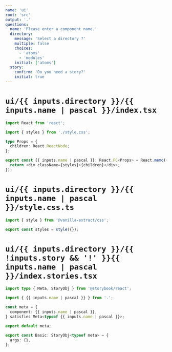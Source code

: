 ```yaml
---
name: 'ui'
root: 'src'
output: '.'
questions:
  name: 'Please enter a component name.'
  directory:
    message: 'Select a directory ?'
    multiple: false
    choices:
      - 'atoms'
      - 'modules'
    initial: ['atoms']
  story:
    confirm: 'Do you need a story?'
    initial: true
---
```


# `ui/{{ inputs.directory }}/{{ inputs.name | pascal }}/index.tsx`

```typescript
import React from 'react';

import { styles } from './style.css';

type Props = {
  children: React.ReactNode;
};

export const {{ inputs.name | pascal }}: React.FC<Props> = React.memo(({ children }) => {
  return <div className={styles}>{children}</div>;
});

```

# `ui/{{ inputs.directory }}/{{ inputs.name | pascal }}/style.css.ts`

```typescript
import { style } from '@vanilla-extract/css';

export const styles = style({});
```

# `ui/{{ inputs.directory }}/{{ !inputs.story && '!' }}{{ inputs.name | pascal }}/index.stories.tsx`

```typescript
import type { Meta, StoryObj } from '@storybook/react';

import { {{ inputs.name | pascal }} } from '.';

const meta = {
  component: {{ inputs.name | pascal }},
} satisfies Meta<typeof {{ inputs.name | pascal }}>;

export default meta;

export const Basic: StoryObj<typeof meta> = {
  args: {},
};

```
